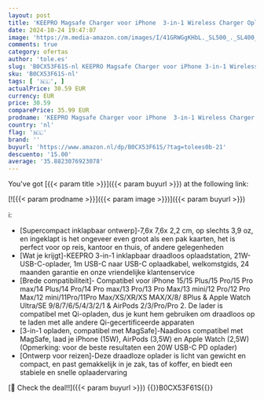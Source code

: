 ```yaml
---
layout: post
title: 'KEEPRO Magsafe Charger voor iPhone  3-in-1 Wireless Charger Oplader Draadloze Inklapbaar voor iPhone 15/14/13/12 Series  AirPods Pro/3/2 & Apple Watch  Inclusief Adapter -Wit'
date: 2024-10-24 19:47:07
image: 'https://m.media-amazon.com/images/I/41GRWGgKHbL._SL500_._SL400_.jpg'
comments: true
category: ofertas
author: 'tole.es'
slug: 'B0CX53F61S-nl KEEPRO Magsafe Charger voor iPhone 3-in-1 Wireless Charger...'
sku: 'B0CX53F61S-nl'
tags: [ '🇳🇱', ]
actualPrice: 30.59 EUR
currency: EUR
price: 30.59
comparePrice: 35.99 EUR
prodname: 'KEEPRO Magsafe Charger voor iPhone  3-in-1 Wireless Charger Oplader Draadloze Inklapbaar voor iPhone 15/14/13/12 Series  AirPods Pro/3/2 & Apple Watch  Inclusief Adapter -Wit'
country: 'nl'
flag: '🇳🇱'
brand: ''
buyurl: 'https://www.amazon.nl/dp/B0CX53F61S/?tag=tolees0b-21'
descuento: '15.00'
average: '35.8823076923078'
---
```


You've got [{{< param title >}}]({{< param buyurl >}}) at the following link:

[![{{< param prodname >}}]({{< param image >}})]({{< param buyurl >}})

ℹ️:

- [Supercompact inklapbaar ontwerp]-7,6x 7,6x 2,2 cm, op slechts 3,9 oz, en ingeklapt is het ongeveer even groot als een pak kaarten, het is perfect voor op reis, kantoor en thuis, of andere gelegenheden
- [Wat je krijgt]-KEEPRO 3-in-1 inklapbaar draadloos oplaadstation, 21W-USB-C-oplader, 1m USB-C naar USB-C oplaadkabel, welkomstgids, 24 maanden garantie en onze vriendelijke klantenservice
- [Brede compatibiliteit]- Compatibel voor iPhone 15/15 Plus/15 Pro/15 Pro max/14 Plus/14 Pro/14 Pro max/13 Pro/13 Pro Max/13 mini/12 Pro/12 Pro Max/12 mini/11Pro/11Pro Max/XS/XR/XS MAX/X/8/ 8Plus & Apple Watch Ultra/SE 9/8/7/6/5/4/3/2/1 & AirPods 2/3/Pro/Pro 2. De lader is compatibel met Qi-opladen, dus je kunt hem gebruiken om draadloos op te laden met alle andere Qi-gecertificeerde apparaten
- [3-in-1 opladen, compatibel met MagSafe]-Naadloos compatibel met MagSafe, laad je iPhone (15W), AirPods (3,5W) en Apple Watch (2,5W) (Opmerking: voor de beste resultaten een 20W USB-C PD oplader)
- [Ontwerp voor reizen]-Deze draadloze oplader is licht van gewicht en compact, en past gemakkelijk in je zak, tas of koffer, en biedt een stabiele en snelle oplaadervaring

[🛒 Check the deal!!]({{< param buyurl >}})
{{<world>}}B0CX53F61S{{</world>}}
